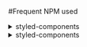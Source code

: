#Frequent NPM used

<details>
<summary>styled-components</summary>
`npm install --save styled-compoennts`
`import styled from 'styled-components'`
</details>

<details>
<summary>styled-components</summary>
<code>npm install --save styled-compoennts</code>
</details>

